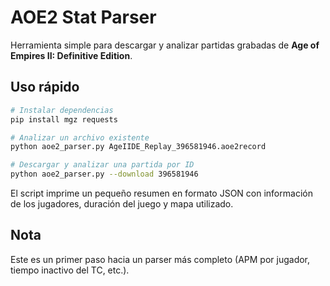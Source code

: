 # AOE2 Stat Parser

Herramienta simple para descargar y analizar partidas grabadas de **Age of Empires II: Definitive Edition**.

## Uso rápido

```bash
# Instalar dependencias
pip install mgz requests

# Analizar un archivo existente
python aoe2_parser.py AgeIIDE_Replay_396581946.aoe2record

# Descargar y analizar una partida por ID
python aoe2_parser.py --download 396581946
```

El script imprime un pequeño resumen en formato JSON con información de los jugadores, duración del juego y mapa utilizado.

## Nota

Este es un primer paso hacia un parser más completo (APM por jugador, tiempo inactivo del TC, etc.).
